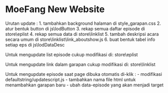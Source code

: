 # MoeFang New Website

Urutan update :
	1. tambahkan background halaman di style_garapan.css
	2. atur bentuk button di js\lodButton
	3. rekap semua daftar episode di store\eplist
	4. rekap semua data di store\linklist
	5. tambah deskripsi acara secara umum di store\linklist\link_aboutshow.js
	6. buat bentuk tabel info setiap eps di js\lodDataDesc
	
Untuk mengupdate list episode cukup modifikasi di:
	store\eplist

Untuk mengupdate link dalam garapan cukup modifikasi di:
	store\linklist

Untuk mengupdate episode saat page dibuka otomatis di-klik :
	- modifikasi defaultstring/updatescript.js
	- tambahkan nama file html untuk menambahkan garapan baru
	- ubah data-episode yang akan menjadi target